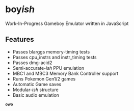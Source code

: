 # **boy***ish*    
Work-In-Progress Gameboy Emulator written in JavaScript  
  
## Features    
* Passes blarggs memory-timing tests  
* Passes cpu_instrs and instr_timing tests  
* Passes dmg-acid2  
* Semi-accurate-*ish* PPU emulation  
* MBC1 and MBC3 Memory Bank Controller support  
* Runs Pokemon Gen1/2 games  
* Automatic Game saves  
* Modular-*ish* structure 
* Basic audio emulation 

<sub>**owo**</sub>

